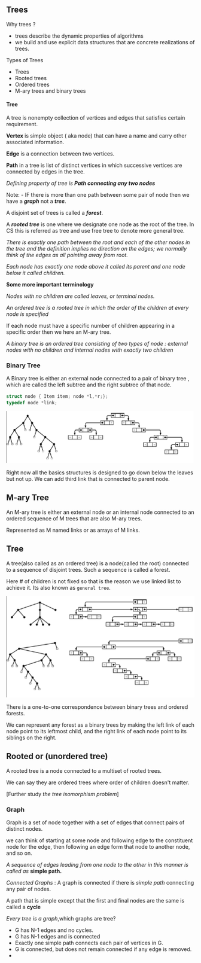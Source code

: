 ## Trees

Why trees ?

- trees describe the dynamic properties of algorithms
- we build and use explicit data structures that are concrete realizations of trees.

Types of Trees

- Trees 
- Rooted trees
- Ordered trees
- M-ary trees and binary trees

#### Tree

A tree is nonempty collection of vertices and edges that satisfies certain requirement.

**Vertex** is simple object ( aka node) that can have a name and carry other associated information.

**Edge** is a connection between two vertices.

**Path** in a tree is list of distinct vertices in which successive vertices are connected by edges in the tree.

*Defining property of tree is **Path connecting any two nodes***

Note: - IF there is more than one path between some pair of node then we have a ***graph*** not a ***tree***.

A disjoint set of trees is called a ***forest***.

A ***rooted tree*** is one where we designate one node as the root of the tree. In CS this is referred as tree and use free tree to denote more general tree.

*There is exactly one path between the root and each of the other nodes in the tree and the definition implies no direction on the edges; we normally think of the edges as all pointing away from root.* 

*Each node has exactly one node above it called its parent and one node below it called children.*

**Some more important terminology**

*Nodes with no children are called leaves, or terminal nodes.*

*An ordered tree is a rooted tree in which the order of the children at every node is specified*

If each node must have a specific number of children appearing in a specific order then we here an M-ary tree.

*A binary tree is an ordered tree consisting of two types of node : external nodes with no children and internal nodes with exactly two children* 

### Binary Tree

A Binary tree is either an external node connected to a pair of binary tree , which are called the left subtree and the right subtree of that node.

````c++
struct node { Item item; node *l,*r;};
typedef node *link;
````

![image-20200903192540455](4-Trees.assets/image-20200903192540455.png)

Right now all the basics structures is designed to go down below the leaves but not up. We can add third link that is connected to parent node.

## M-ary Tree

An M-ary tree is either an external node or an internal node connected to an ordered sequence of M trees that are also M-ary trees.

Represented as M named links or as arrays of M links.

## Tree

A tree(also called as an ordered tree) is a node(called the root) connected to a sequence of disjoint trees. Such a sequence is called a forest.

Here # of children is not fixed so that is the reason we use linked list to achieve it. Its also known as `general tree`.

![image-20200903194452363](4-Trees.assets/image-20200903194452363.png)

There is a one-to-one correspondence between binary trees and ordered forests.

We can represent any forest as a binary trees by making the left link of each node point to its leftmost child, and the right link of each node point to its siblings on the right.

## Rooted or (unordered tree)

A rooted tree is a node connected to a multiset of rooted trees.

We can say they are ordered trees where order of children doesn't matter.

[Further study *the tree isomorphism problem*]

### Graph

Graph is a set of node together with a set of edges that connect pairs of distinct nodes.

we can think of starting at some node and following edge to the constituent node for the edge, then following an edge form that node to another node, and so on.

*A sequence of edges leading from one node to the other in this manner is called as* **simple path.**

*Connected Graphs* : A graph is connected if there is *simple path* connecting any pair of nodes.

A path that is simple except that the first and final nodes are the same is called a **cycle**



*Every tree is a graph*,which graphs are tree?

- G has N-1 edges and no cycles.
- G has N-1 edges and is connected
- Exactly one simple path connects each pair of vertices in G.
- G is connected, but does not remain connected if any edge is removed.
- 

